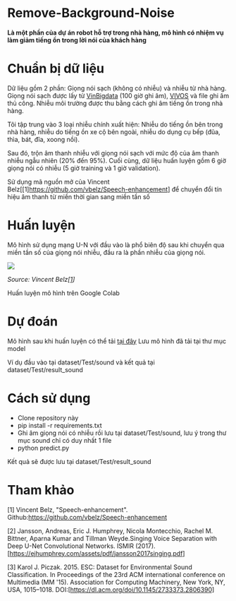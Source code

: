 # Remove-Background-Noise

**Là một phần của dự án robot hỗ trợ trong nhà hàng, mô hình có nhiệm vụ làm giảm tiếng ồn trong lời nói của khách hàng**

# Chuẩn bị dữ liệu

Dữ liệu gồm 2 phần: Giọng nói sạch (không có nhiễu) và nhiễu từ nhà hàng.
Giọng nói sạch được lấy từ [VinBigdata](https://vinbigdata.com/news/vinbigdata-chia-se-100-gio-du-lieu-tieng-noi-cho-cong-dong/) (100 giờ ghi âm), [VIVOS](https://ailab.hcmus.edu.vn/vivos) và file ghi âm thủ công. Nhiễu môi trường được thu bằng cách ghi âm tiếng ồn trong nhà hàng.

Tôi tập trung vào 3 loại nhiễu chính xuất hiện: Nhiễu do tiếng ồn bên trong nhà hàng, nhiễu do tiếng ồn xe cộ bên ngoài, nhiễu do dụng cụ bếp (đũa, thìa, bát, đĩa, xoong nồi).

Sau đó, trộn âm thanh nhiễu với giọng nói sạch với mức độ của âm thanh nhiễu ngẫu nhiên (20% đến 95%). Cuối cùng, dữ liệu huấn luyện gồm 6 giờ giọng nói có nhiễu (5 giờ training và 1 giờ validation).

Sử dụng mã nguồn mở của Vincent Belz[[1]https://github.com/vbelz/Speech-enhancement] để chuyển đổi tín hiệu âm thanh từ miền thời gian sang miền tần số

# Huấn luyện

Mô hình sử dụng mạng U-N với đầu vào là phổ biên độ sau khi chuyển qua miền tần số của giọng nói nhiễu, đầu ra là phần nhiễu của giọng nói.

<img src="images/denoise.gif">

*Source: Vincent Belz[[1](https://github.com/vbelz/Speech-enhancement)]*

Huấn luyện mô hình trên Google Colab

# Dự đoán
Mô hình sau khi huấn luyện có thể tải [tại đây](https://drive.google.com/file/d/1--3BAU2zYng-jtIP_4RLG-titOfNpThO/view?usp=sharing)
Lưu mô hình đã tải tại thư mục model

Ví dụ đầu vào tại dataset/Test/sound và kết quả tại dataset/Test/result_sound

# Cách sử dụng

- Clone repository này
- pip install -r requirements.txt
- Ghi âm giọng nói có nhiễu rồi lưu tại dataset/Test/sound, lưu ý trong thư mục sound chỉ có duy nhất 1 file
- python predict.py

Kết quả sẽ được lưu tại dataset/Test/result_sound

# Tham khảo

[1] Vincent Belz, "Speech-enhancement". Github:https://github.com/vbelz/Speech-enhancement

[2] Jansson, Andreas, Eric J. Humphrey, Nicola Montecchio, Rachel M. Bittner, Aparna Kumar and Tillman Weyde.Singing Voice Separation with Deep U-Net Convolutional Networks. ISMIR (2017).[https://ejhumphrey.com/assets/pdf/jansson2017singing.pdf]

[3] Karol J. Piczak. 2015. ESC: Dataset for Environmental Sound Classification. In Proceedings of the 23rd ACM international conference on Multimedia (MM '15). Association for Computing Machinery, New York, NY, USA, 1015–1018. DOI:[https://dl.acm.org/doi/10.1145/2733373.2806390]

